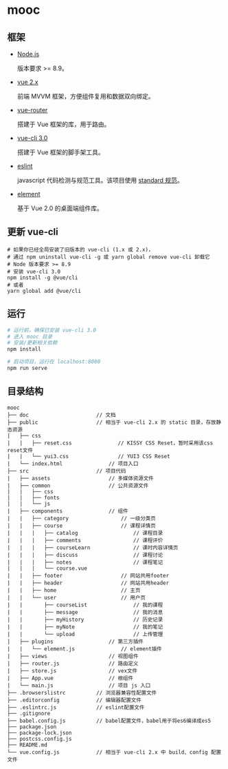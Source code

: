 # mooc



## 框架

* [Node.js](https://nodejs.org/en/)

  版本要求 >= 8.9。

* [vue 2.x](https://cn.vuejs.org/v2/guide/)

  前端 MVVM 框架，方便组件复用和数据双向绑定。

* [vue-router](https://router.vuejs.org/zh/)

  搭建于 Vue 框架的库，用于路由。

* [vue-cli 3.0](https://cli.vuejs.org/zh/)

  搭建于 Vue 框架的脚手架工具。

* [eslint](https://cn.eslint.org/)

  javascript 代码检测与规范工具。该项目使用 [standard 规范](https://github.com/standard/standard/blob/master/docs/RULES-zhcn.md)。

* [element](http://element-cn.eleme.io/#/zh-CN)

  基于 Vue 2.0 的桌面端组件库。





## 更新 vue-cli

```
# 如果你已经全局安装了旧版本的 vue-cli (1.x 或 2.x)，
# 通过 npm uninstall vue-cli -g 或 yarn global remove vue-cli 卸载它
# Node 版本要求 >= 8.9 
# 安装 vue-cli 3.0
npm install -g @vue/cli
# 或者
yarn global add @vue/cli
```





## 运行

```bash
# 运行前，确保已安装 vue-cli 3.0
# 进入 mooc 目录
# 安装/更新相关依赖
npm install

# 启动项目，运行在 localhost:8080
npm run serve
```





## 目录结构

```
mooc
├── doc                      // 文档
├── public                   // 相当于 vue-cli 2.x 的 static 目录，存放静态资源
|   ├── css
|   |   ├── reset.css               // KISSY CSS Reset，暂时采用该css reset文件
|   |   └── yui3.css                // YUI3 CSS Reset
|   └── index.html               // 项目入口
├── src                      // 项目代码
|   ├── assets                   // 多媒体资源文件
|   ├── common                   // 公共资源文件
|   |   ├── css
|   |   ├── fonts
|   |   └── js
|   ├── components               // 组件
|   |   ├── category                 // 一级分类页
|   |   ├── course                   // 课程详情页
|   |   |   ├── catalog                  // 课程目录
|   |   |   ├── comments                 // 课程评价
|   |   |   ├── courseLearn              // 课时内容详情页
|   |   |   ├── discuss                  // 课程讨论
|   |   |   ├── notes                    // 课程笔记
|   |   |   └── course.vue
|   |   ├── footer                   // 网站共用footer
|   |   ├── header                   // 网站共用header
|   |   ├── home                     // 主页
|   |   └── user                     // 用户页
|   |       ├── courseList               // 我的课程
|   |       ├── message                  // 我的消息
|   |       ├── myHistory                // 历史记录
|   |       ├── myNote                   // 我的笔记
|   |       └── upload                   // 上传管理
|   ├── plugins                  // 第三方插件
|   |   └── element.js               // element插件
|   ├── views                    // 视图组件
|   ├── router.js                // 路由定义
|   ├── store.js                 // vex文件
|   ├── App.vue                  // 根组件
|   └── main.js                  // 项目 js 入口
├── .browserslistrc          // 浏览器兼容性配置文件
├── .editorconfig            // 编辑器配置文件
├── .eslintrc.js             // eslint配置文件
├── .gitignore
├── babel.config.js          // babel配置文件，babel用于将es6编译成es5
├── package.json
├── package-lock.json
├── postcss.config.js
├── README.md
└── vue.config.js            // 相当于 vue-cli 2.x 中 build、config 配置文件

```


